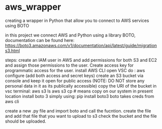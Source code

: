 # aws_wrapper
creating a wrapper in Python that allow you to connect to AWS services using BOTO

in this project we connect AWS and Python using a library BOTO, documentation can be found here: https://boto3.amazonaws.com/v1/documentation/api/latest/guide/migrations3.html

steps:
create an IAM user in AWS and add permissions for both S3 and EC2 and assign those permissions to the user.
Create access key for programmatic access for the user.
install AWS CLI
open VSC
do : aws configure (add both access and secret keys)
create an S3 bucket via console and keep it open for public access (NOTE: DO NOT store any personal data in it as its publically accessible)
copy the URI of the bucket
in vsc terminal: aws s3 ls 
 aws s3 cp <paste the uri> # means copy on our system in present location
 install boto 3 simply using: pip install boto3
 boto takes creds from aws cli

 create a new .py file and import boto and call the fucntion.
 create the file and add that file that you want to upload to s3
 check the bucket and the file should be uploaded.
